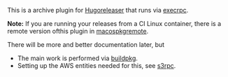 This is a archive plugin for [Hugoreleaser](https://github.com/gohugoio/hugoreleaser) that runs via [execrpc](https://github.com/bep/execrpc).

**Note:** If you are running your releases from a CI Linux container, there is a remote version ofthis plugin in [macospkgremote](../macospkgremote).

There will be more and better documentation later, but 

* The main work is performed via [buildpkg](https://github.com/bep/buildpkg).
* Setting up the AWS entities needed for this, see [s3rpc](https://github.com/bep/s3rpc).